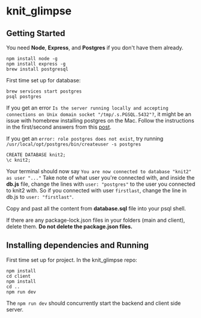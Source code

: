# knit_glimpse
 
## Getting Started

You need **Node**, **Express**, and **Postgres** if you don't have them already.
```
npm install node -g
npm install express -g
brew install postgresql
```

First time set up for database:
```
brew services start postgres 
psql postgres
```
If you get an error `Is the server running locally and accepting
    connections on Unix domain socket "/tmp/.s.PGSQL.5432"?`, it might be an issue with homebrew installing postgres on the Mac. Follow the instructions in the first/second answers from this [post](https://stackoverflow.com/questions/27700596/homebrew-postgres-broken).

If you get an `error: role postgres does not exist`, try running `/usr/local/opt/postgres/bin/createuser -s postgres`

```
CREATE DATABASE knit2;
\c knit2;
```
Your terminal should now say `You are now connected to database "knit2" as user "..."` Take note of what user you're connected with, and inside the **db.js** file, change the lines with `user: "postgres"` to the user you connected to knit2 with. So if you connected with user `firstlast`, change the line in db.js to `user: "firstlast"`.

Copy and past all the content from **database.sql** file into your psql shell.


If there are any package-lock.json files in your folders (main and client), delete them. **Do not delete the package.json files.** 


## Installing dependencies and Running
First time set up for project. In the knit_glimpse repo:
```
npm install 
cd client
npm install
cd ..
npm run dev
```
The `npm run dev` should concurrently start the backend and client side server.
